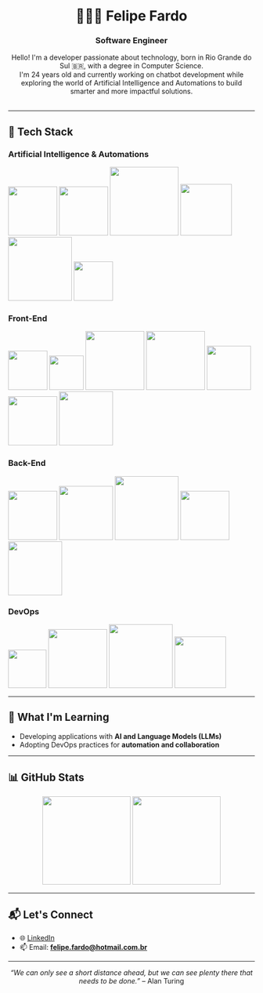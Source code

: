 <h1 align="center">👨🏻‍💻 Felipe Fardo</h1>
<h3 align="center">Software Engineer</h3>

<p align="center">
  Hello! I'm a developer passionate about technology, born in Rio Grande do Sul 🇧🇷, with a degree in Computer Science.<br/>
  I'm 24 years old and currently working on chatbot development while exploring the world of Artificial Intelligence and Automations to build smarter and more impactful solutions.<br/><br/>
</p>

---

## 🚀 Tech Stack

### Artificial Intelligence & Automations
<div align="left">
  <img src="https://img.shields.io/badge/-Python-05122A?style=flat&logo=Python&logoColor=3776AB" width="100" />
  <img src="https://img.shields.io/badge/-Pandas-05122A?style=flat&logo=Pandas&logoColor=150458" width="100" />
  <img src="https://img.shields.io/badge/-Scikit--learn-05122A?style=flat&logo=scikit-learn&logoColor=F7931E" width="140" />
  <img src="https://img.shields.io/badge/-Crew_AI-05122A?style=flat&logo=crewai&logoColor=white" width="105" />
  <img src="https://img.shields.io/badge/-LangChain-05122A?style=flat&logo=langchain&logoColor=white" width="130" />
  <img src="https://img.shields.io/badge/-n8n-05122A?style=flat&logo=n8n&logoColor=EF6830" width="80" />
</div>

### Front-End
<div align="left">
  <img src="https://img.shields.io/badge/-HTML-05122A?style=flat&logo=HTML5" width="80" />
  <img src="https://img.shields.io/badge/-CSS-05122A?style=flat&logo=CSS3&logoColor=1572B6" width="70" />
  <img src="https://img.shields.io/badge/-JavaScript-05122A?style=flat&logo=JavaScript&logoColor=F7DF1E" width="120" />
  <img src="https://img.shields.io/badge/-TypeScript-05122A?style=flat&logo=TypeScript&logoColor=3178C6" width="120" />
  <img src="https://img.shields.io/badge/-React-05122A?style=flat&logo=React&logoColor=61DAFB" width="90" />
  <img src="https://img.shields.io/badge/-Next.js-05122A?style=flat&logo=Next.js&logoColor=FFFFFF" width="100" />
  <img src="https://img.shields.io/badge/-Tailwind-05122A?style=flat&logo=TailwindCSS&logoColor=38B2AC" width="110" />
</div>

### Back-End
<div align="left">
  <img src="https://img.shields.io/badge/-Node.js-05122A?style=flat&logo=Node.js&logoColor=339933" width="100" />
  <img src="https://img.shields.io/badge/-GraphQL-05122A?style=flat&logo=GraphQL&logoColor=E10098" width="110" />
  <img src="https://img.shields.io/badge/-PostgreSQL-05122A?style=flat&logo=PostgreSQL&logoColor=336791" width="130" />
  <img src="https://img.shields.io/badge/-Docker-05122A?style=flat&logo=Docker&logoColor=2496ED" width="100" />
  <img src="https://img.shields.io/badge/-Swagger-05122A?style=flat&logo=swagger&logoColor=85EA2D" width="110" />
</div>

### DevOps
<div align="left">
  <img src="https://img.shields.io/badge/-AWS-05122A?style=flat&logo=amazon-web-services&logoColor=FF9900" width="78" />
  <img src="https://img.shields.io/badge/-Terraform-05122A?style=flat&logo=Terraform&logoColor=7B42BC" width="120" />
  <img src="https://img.shields.io/badge/-Kubernetes-05122A?style=flat&logo=Kubernetes&logoColor=326CE5" width="130" />
  <img src="https://img.shields.io/badge/-Grafana-05122A?style=flat&logo=Grafana&logoColor=F46800" width="105" />
</div>

---

## 🧠 What I'm Learning

- Developing applications with **AI and Language Models (LLMs)**
- Adopting DevOps practices for **automation and collaboration**

---

## 📊 GitHub Stats

<div align="center">
  <img height="180em" src="https://github-readme-stats.vercel.app/api?username=felipefardo&show_icons=true&theme=tokyonight&include_all_commits=true&count_private=true" />
  <img height="180em" src="https://github-readme-stats.vercel.app/api/top-langs/?username=felipefardo&layout=compact&theme=tokyonight&langs_count=10" />
</div>

---

## 📬 Let's Connect

- 🌐 [LinkedIn](https://www.linkedin.com/in/felipefardo)
- 📫 Email: **felipe.fardo@hotmail.com.br**

---

<p align="center"><i>“We can only see a short distance ahead, but we can see plenty there that needs to be done.”</i> – Alan Turing</p>

